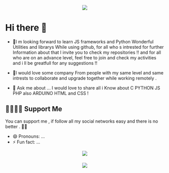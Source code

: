 
<!--![](banner2.png)![banner3V_SparkVideo](https://user-images.githubusercontent.com/92758198/145459838-869a3610-e494-49bf-85eb-865f0f34cab3.gif)-->
<!--<img src="https://user-images.githubusercontent.com/92758198/145459838-869a3610-e494-49bf-85eb-865f0f34cab3.gif" width="750" >-->

<p align="center">
  <img src="https://user-images.githubusercontent.com/92758198/145459838-869a3610-e494-49bf-85eb-865f0f34cab3.gif">
</p>

# Hi there 👋

- 🌱I m looking forward to learn JS frameworks and Python Wonderful Utilities and librarys While using github, for all who s intrested for further Information about that I invite you to check my repositories !!
and for all who are on an advance level, feel free to join and check my activities and i ll be greatfull for any suggestions !!

- 👯I would love some company From people with my same level and same intrests to collaborate and upgrade together while working remotely .

- 💬 Ask me about ...
I would love to share all i Know about C PYTHON JS PHP also ARDUINO HTML and CSS !

## 🤜🏻🤛🏻 Support Me

You can support me , if follow all my social networks easy and there is no better  . 🙏🏻
- 😄 Pronouns: ...
- ⚡ Fun fact: ...

<p align="center">
  <img src="https://github-readme-stats.vercel.app/api?username=otman-dev&show_icons=true&theme=radical">

<p align="center">
<a  href="https://github.com/otman-dev">
  <img align="center" style="margin:0.5rem" src="https://github-readme-stats.vercel.app/api/top-langs/?username=otman-dev&langs_count=8,css&title_color=ffffff&text_color=c9cacc&icon_color=4AB197&bg_color=1A2B34&theme=radical" />
</a>
 </p>
  


